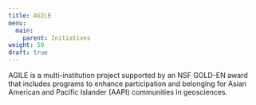 ```yaml
---
title: AGILE
menu: 
  main:
    parent: Initiatives
weight: 50
draft: true
---
```


AGILE is a multi-institution project supported by an NSF GOLD-EN award that includes programs to enhance participation and belonging for Asian American and Pacific  Islander (AAPI) communities in geosciences.